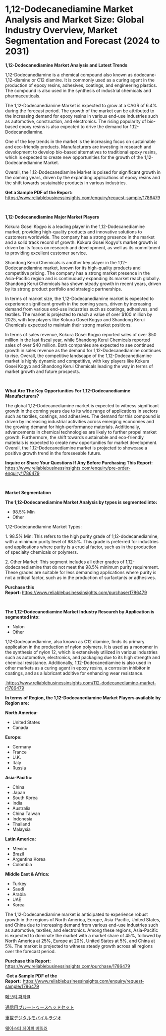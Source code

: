 <p><h1>1,12-Dodecanediamine Market Analysis and Market Size: Global Industry Overview, Market Segmentation and Forecast (2024 to 2031)</h1></p><p><strong>1,12-Dodecanediamine Market Analysis and Latest Trends</strong></p>
<p><p>1,12-Dodecanediamine is a chemical compound also known as dodecane-1,12-diamine or C12 diamine. It is commonly used as a curing agent in the production of epoxy resins, adhesives, coatings, and engineering plastics. The compound is also used in the synthesis of industrial chemicals and pharmaceuticals.</p><p>The 1,12-Dodecanediamine Market is expected to grow at a CAGR of 6.4% during the forecast period. The growth of the market can be attributed to the increasing demand for epoxy resins in various end-use industries such as automotive, construction, and electronics. The rising popularity of bio-based epoxy resins is also expected to drive the demand for 1,12-Dodecanediamine.</p><p>One of the key trends in the market is the increasing focus on sustainable and eco-friendly products. Manufacturers are investing in research and development to develop bio-based alternatives to traditional epoxy resins, which is expected to create new opportunities for the growth of the 1,12-Dodecanediamine Market.</p><p>Overall, the 1,12-Dodecanediamine Market is poised for significant growth in the coming years, driven by the expanding applications of epoxy resins and the shift towards sustainable products in various industries.</p></p>
<p><strong>Get a Sample PDF of the Report:&nbsp;</strong> <a href="https://www.reliablebusinessinsights.com/enquiry/request-sample/1786479">https://www.reliablebusinessinsights.com/enquiry/request-sample/1786479</a></p>
<p>&nbsp;</p>
<p><strong>1,12-Dodecanediamine Major Market Players</strong></p>
<p><p>Kokura Gosei Kogyo is a leading player in the 1,12-Dodecanediamine market, providing high-quality products and innovative solutions to customers worldwide. The company has a strong presence in the market and a solid track record of growth. Kokura Gosei Kogyo's market growth is driven by its focus on research and development, as well as its commitment to providing excellent customer service.</p><p>Shandong Kerui Chemicals is another key player in the 1,12-Dodecanediamine market, known for its high-quality products and competitive pricing. The company has a strong market presence in the Asia-Pacific region and is continuously expanding its market reach globally. Shandong Kerui Chemicals has shown steady growth in recent years, driven by its strong product portfolio and strategic partnerships.</p><p>In terms of market size, the 1,12-Dodecanediamine market is expected to experience significant growth in the coming years, driven by increasing demand from various end-use industries such as coatings, adhesives, and textiles. The market is projected to reach a value of over $100 million by 2025, with key players like Kokura Gosei Kogyo and Shandong Kerui Chemicals expected to maintain their strong market positions.</p><p>In terms of sales revenue, Kokura Gosei Kogyo reported sales of over $50 million in the last fiscal year, while Shandong Kerui Chemicals reported sales of over $40 million. Both companies are expected to see continued growth in sales revenue as the demand for 1,12-Dodecanediamine continues to rise. Overall, the competitive landscape of the 1,12-Dodecanediamine market is highly dynamic and competitive, with key players like Kokura Gosei Kogyo and Shandong Kerui Chemicals leading the way in terms of market growth and future prospects.</p></p>
<p>&nbsp;</p>
<p><strong>What Are The Key Opportunities For 1,12-Dodecanediamine Manufacturers?</strong></p>
<p><p>The global 1,12-Dodecanediamine market is expected to witness significant growth in the coming years due to its wide range of applications in sectors such as textiles, coatings, and adhesives. The demand for this compound is driven by increasing industrial activities across emerging economies and the growing demand for high-performance materials. Additionally, advancements in chemical technologies are likely to further propel market growth. Furthermore, the shift towards sustainable and eco-friendly materials is expected to create new opportunities for market development. Overall, the 1,12-Dodecanediamine market is projected to showcase a positive growth trend in the foreseeable future.</p></p>
<p><strong>Inquire or Share Your Questions If Any Before Purchasing This Report:</strong> <a href="https://www.reliablebusinessinsights.com/enquiry/pre-order-enquiry/1786479">https://www.reliablebusinessinsights.com/enquiry/pre-order-enquiry/1786479</a></p>
<p>&nbsp;</p>
<p><strong>Market Segmentation</strong></p>
<p><strong>The 1,12-Dodecanediamine Market Analysis by types is segmented into:</strong></p>
<p><ul><li>98.5% Min</li><li>Other</li></ul></p>
<p><p>1,12-Dodecanediamine Market Types:</p><p>1. 98.5% Min: This refers to the high purity grade of 1,12-dodecanediamine, with a minimum purity level of 98.5%. This grade is preferred for industries and applications where purity is a crucial factor, such as in the production of specialty chemicals or polymers.</p><p>2. Other Market: This segment includes all other grades of 1,12-dodecanediamine that do not meet the 98.5% minimum purity requirement. These grades are suitable for less demanding applications where purity is not a critical factor, such as in the production of surfactants or adhesives.</p></p>
<p><strong>Purchase this Report:&nbsp;</strong><a href="https://www.reliablebusinessinsights.com/purchase/1786479">https://www.reliablebusinessinsights.com/purchase/1786479</a></p>
<p>&nbsp;</p>
<p><strong>The 1,12-Dodecanediamine Market Industry Research by Application is segmented into:</strong></p>
<p><ul><li>Nylon</li><li>Other</li></ul></p>
<p><p>1,12-Dodecanediamine, also known as C12 diamine, finds its primary application in the production of nylon polymers. It is used as a monomer in the synthesis of nylon 12, which is extensively utilized in various industries such as automotive, electronics, and packaging due to its high strength and chemical resistance. Additionally, 1,12-Dodecanediamine is also used in other markets as a curing agent in epoxy resins, a corrosion inhibitor in coatings, and as a lubricant additive for enhancing wear resistance.</p></p>
<p><a href="https://www.reliablebusinessinsights.com/112-dodecanediamine-market-r1786479">&nbsp;https://www.reliablebusinessinsights.com/112-dodecanediamine-market-r1786479</a></p>
<p><strong>In terms of Region, the 1,12-Dodecanediamine Market Players available by Region are:</strong></p>
<p>
    <p> <strong> North America: </strong>
        <ul>
            <li>United States</li>
            <li>Canada</li>
        </ul>
        </p> 
    <p> <strong> Europe: </strong>
        <ul>
            <li>Germany</li>
            <li>France</li>
            <li>U.K.</li>
            <li>Italy</li>
            <li>Russia</li>
        </ul>
        </p> 
    <p> <strong> Asia-Pacific: </strong>
        <ul>
            <li>China</li>
            <li>Japan</li>
            <li>South Korea</li>
            <li>India</li>
            <li>Australia</li>
            <li>China Taiwan</li>
            <li>Indonesia</li>
            <li>Thailand</li>
            <li>Malaysia</li>
        </ul>
        </p> 
    <p> <strong> Latin America: </strong>
        <ul>
            <li>Mexico</li>
            <li>Brazil</li>
            <li>Argentina Korea</li>
            <li>Colombia</li>
        </ul>
        </p> 
    <p> <strong> Middle East & Africa: </strong>
        <ul>
            <li>Turkey</li>
            <li>Saudi</li>
            <li>Arabia</li>
            <li>UAE</li>
            <li>Korea</li>
        </ul>
    </p>
    </p>
<p><p>The 1,12-Dodecanediamine market is anticipated to experience robust growth in the regions of North America, Europe, Asia-Pacific, United States, and China due to increasing demand from various end-use industries such as automotive, textiles, and electronics. Among these regions, Asia-Pacific is expected to dominate the market with a market share of 45%, followed by North America at 25%, Europe at 20%, United States at 5%, and China at 5%. The market is projected to witness steady growth across all regions over the forecast period.</p></p>
<p><strong>Purchase this Report: </strong><a href="https://www.reliablebusinessinsights.com/purchase/1786479">https://www.reliablebusinessinsights.com/purchase/1786479</a></p>
<p>&nbsp;<strong>Get a Sample PDF of the Report:&nbsp;&nbsp;</strong><a href="https://www.reliablebusinessinsights.com/enquiry/request-sample/1786479">https://www.reliablebusinessinsights.com/enquiry/request-sample/1786479</a></p>
<p><strong></strong></p>
<p><p><a href="https://github.com/lzuwsfreyoq70/Market-Research-Report-List-2/blob/main/6974084110741.md">메모리 파티클</a></p><p><a href="https://github.com/dzy793153605/Market-Research-Report-List-2/blob/main/5854968105497.md">通信用ブルートゥースヘッドセット</a></p><p><a href="https://github.com/oafhukehf4709715/Market-Research-Report-List-2/blob/main/6674442105496.md">車載デジタルモバイルラジオ</a></p><p><a href="https://github.com/khairinauzunul/Market-Research-Report-List-1/blob/main/745377799224.md">웨이스터 페이퍼 베일러</a></p></p>